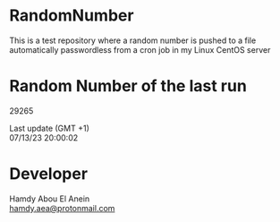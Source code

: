 # RandomNumber    
This is a test repository where a random number is pushed to a file automatically passwordless from a cron job in my Linux CentOS server    
# Random Number of the last run   
29265
      
Last update (GMT +1)    
07/13/23 20:00:02
# Developer    
Hamdy Abou El Anein   
hamdy.aea@protonmail.com
